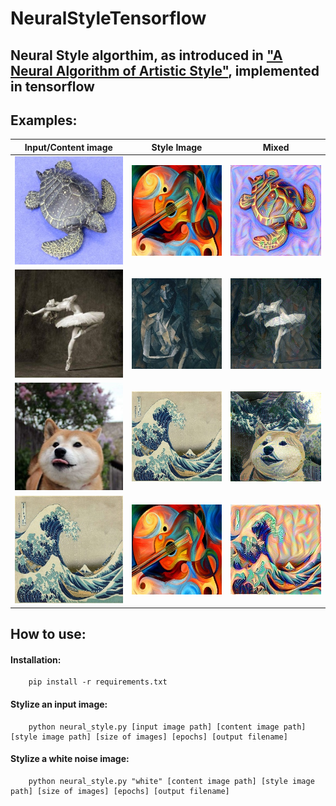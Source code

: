 # NeuralStyleTensorflow

## Neural Style algorthim, as introduced in ["A Neural Algorithm of Artistic Style"](https://arxiv.org/abs/1508.06576), implemented in tensorflow

## Examples:
| Input/Content image | Style Image | Mixed |
| :---:         |     :---:      |          :---: |
| ![](images/turtle.jpg)  | ![](images/picasso-guitar.jpg)    | ![](images/picasso-guitar-turtle.jpg)    |
| ![](images/dancing.jpg)      | ![](images/picasso.jpg)        | ![](images/picasso-dancing.jpg)       |
| ![](images/doggo.jpg)      | ![](images/wave.jpg)        | ![](images/doggo-wave.jpg)       |
| ![](images/wave.jpg)      | ![](images/picasso-guitar.jpg)        | ![](images/picasso-guitar-wave.jpg)       |


## How to use:
#### Installation:
		pip install -r requirements.txt

#### Stylize an input image:
		python neural_style.py [input image path] [content image path] [style image path] [size of images] [epochs] [output filename]

#### Stylize a white noise image:
		python neural_style.py "white" [content image path] [style image path] [size of images] [epochs] [output filename]
